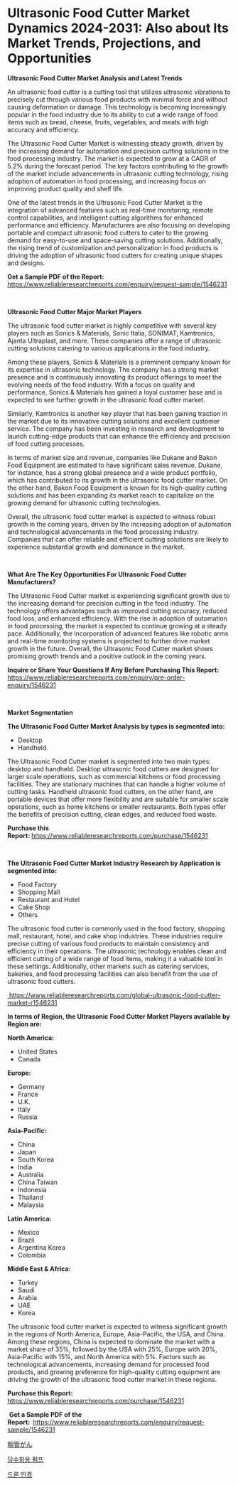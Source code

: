 <p><h1>Ultrasonic Food Cutter Market Dynamics 2024-2031: Also about Its Market Trends, Projections, and Opportunities</h1></p><p><strong>Ultrasonic Food Cutter Market Analysis and Latest Trends</strong></p>
<p><p>An ultrasonic food cutter is a cutting tool that utilizes ultrasonic vibrations to precisely cut through various food products with minimal force and without causing deformation or damage. This technology is becoming increasingly popular in the food industry due to its ability to cut a wide range of food items such as bread, cheese, fruits, vegetables, and meats with high accuracy and efficiency.</p><p>The Ultrasonic Food Cutter Market is witnessing steady growth, driven by the increasing demand for automation and precision cutting solutions in the food processing industry. The market is expected to grow at a CAGR of 5.2% during the forecast period. The key factors contributing to the growth of the market include advancements in ultrasonic cutting technology, rising adoption of automation in food processing, and increasing focus on improving product quality and shelf life.</p><p>One of the latest trends in the Ultrasonic Food Cutter Market is the integration of advanced features such as real-time monitoring, remote control capabilities, and intelligent cutting algorithms for enhanced performance and efficiency. Manufacturers are also focusing on developing portable and compact ultrasonic food cutters to cater to the growing demand for easy-to-use and space-saving cutting solutions. Additionally, the rising trend of customization and personalization in food products is driving the adoption of ultrasonic food cutters for creating unique shapes and designs.</p></p>
<p><strong>Get a Sample PDF of the Report:&nbsp;</strong> <a href="https://www.reliableresearchreports.com/enquiry/request-sample/1546231">https://www.reliableresearchreports.com/enquiry/request-sample/1546231</a></p>
<p>&nbsp;</p>
<p><strong>Ultrasonic Food Cutter Major Market Players</strong></p>
<p><p>The ultrasonic food cutter market is highly competitive with several key players such as Sonics & Materials, Sonic Italia, SONIMAT, Kamtronics, Ajanta Ultraplast, and more. These companies offer a range of ultrasonic cutting solutions catering to various applications in the food industry.</p><p>Among these players, Sonics & Materials is a prominent company known for its expertise in ultrasonic technology. The company has a strong market presence and is continuously innovating its product offerings to meet the evolving needs of the food industry. With a focus on quality and performance, Sonics & Materials has gained a loyal customer base and is expected to see further growth in the ultrasonic food cutter market.</p><p>Similarly, Kamtronics is another key player that has been gaining traction in the market due to its innovative cutting solutions and excellent customer service. The company has been investing in research and development to launch cutting-edge products that can enhance the efficiency and precision of food cutting processes.</p><p>In terms of market size and revenue, companies like Dukane and Bakon Food Equipment are estimated to have significant sales revenue. Dukane, for instance, has a strong global presence and a wide product portfolio, which has contributed to its growth in the ultrasonic food cutter market. On the other hand, Bakon Food Equipment is known for its high-quality cutting solutions and has been expanding its market reach to capitalize on the growing demand for ultrasonic cutting technologies.</p><p>Overall, the ultrasonic food cutter market is expected to witness robust growth in the coming years, driven by the increasing adoption of automation and technological advancements in the food processing industry. Companies that can offer reliable and efficient cutting solutions are likely to experience substantial growth and dominance in the market.</p></p>
<p>&nbsp;</p>
<p><strong>What Are The Key Opportunities For Ultrasonic Food Cutter Manufacturers?</strong></p>
<p><p>The Ultrasonic Food Cutter market is experiencing significant growth due to the increasing demand for precision cutting in the food industry. The technology offers advantages such as improved cutting accuracy, reduced food loss, and enhanced efficiency. With the rise in adoption of automation in food processing, the market is expected to continue growing at a steady pace. Additionally, the incorporation of advanced features like robotic arms and real-time monitoring systems is projected to further drive market growth in the future. Overall, the Ultrasonic Food Cutter market shows promising growth trends and a positive outlook in the coming years.</p></p>
<p><strong>Inquire or Share Your Questions If Any Before Purchasing This Report:</strong> <a href="https://www.reliableresearchreports.com/enquiry/pre-order-enquiry/1546231">https://www.reliableresearchreports.com/enquiry/pre-order-enquiry/1546231</a></p>
<p>&nbsp;</p>
<p><strong>Market Segmentation</strong></p>
<p><strong>The Ultrasonic Food Cutter Market Analysis by types is segmented into:</strong></p>
<p><ul><li>Desktop</li><li>Handheld</li></ul></p>
<p><p>The Ultrasonic Food Cutter market is segmented into two main types: desktop and handheld. Desktop ultrasonic food cutters are designed for larger scale operations, such as commercial kitchens or food processing facilities. They are stationary machines that can handle a higher volume of cutting tasks. Handheld ultrasonic food cutters, on the other hand, are portable devices that offer more flexibility and are suitable for smaller scale operations, such as home kitchens or smaller restaurants. Both types offer the benefits of precision cutting, clean edges, and reduced food waste.</p></p>
<p><strong>Purchase this Report:&nbsp;</strong><a href="https://www.reliableresearchreports.com/purchase/1546231">https://www.reliableresearchreports.com/purchase/1546231</a></p>
<p>&nbsp;</p>
<p><strong>The Ultrasonic Food Cutter Market Industry Research by Application is segmented into:</strong></p>
<p><ul><li>Food Factory</li><li>Shopping Mall</li><li>Restaurant and Hotel</li><li>Cake Shop</li><li>Others</li></ul></p>
<p><p>The ultrasonic food cutter is commonly used in the food factory, shopping mall, restaurant, hotel, and cake shop industries. These industries require precise cutting of various food products to maintain consistency and efficiency in their operations. The ultrasonic technology enables clean and efficient cutting of a wide range of food items, making it a valuable tool in these settings. Additionally, other markets such as catering services, bakeries, and food processing facilities can also benefit from the use of ultrasonic food cutters.</p></p>
<p><a href="https://www.reliableresearchreports.com/global-ultrasonic-food-cutter-market-r1546231">&nbsp;https://www.reliableresearchreports.com/global-ultrasonic-food-cutter-market-r1546231</a></p>
<p><strong>In terms of Region, the Ultrasonic Food Cutter Market Players available by Region are:</strong></p>
<p>
    <p> <strong> North America: </strong>
        <ul>
            <li>United States</li>
            <li>Canada</li>
        </ul>
        </p> 
    <p> <strong> Europe: </strong>
        <ul>
            <li>Germany</li>
            <li>France</li>
            <li>U.K.</li>
            <li>Italy</li>
            <li>Russia</li>
        </ul>
        </p> 
    <p> <strong> Asia-Pacific: </strong>
        <ul>
            <li>China</li>
            <li>Japan</li>
            <li>South Korea</li>
            <li>India</li>
            <li>Australia</li>
            <li>China Taiwan</li>
            <li>Indonesia</li>
            <li>Thailand</li>
            <li>Malaysia</li>
        </ul>
        </p> 
    <p> <strong> Latin America: </strong>
        <ul>
            <li>Mexico</li>
            <li>Brazil</li>
            <li>Argentina Korea</li>
            <li>Colombia</li>
        </ul>
        </p> 
    <p> <strong> Middle East & Africa: </strong>
        <ul>
            <li>Turkey</li>
            <li>Saudi</li>
            <li>Arabia</li>
            <li>UAE</li>
            <li>Korea</li>
        </ul>
    </p>
    </p>
<p><p>The ultrasonic food cutter market is expected to witness significant growth in the regions of North America, Europe, Asia-Pacific, the USA, and China. Among these regions, China is expected to dominate the market with a market share of 35%, followed by the USA with 25%, Europe with 20%, Asia-Pacific with 15%, and North America with 5%. Factors such as technological advancements, increasing demand for processed food products, and growing preference for high-quality cutting equipment are driving the growth of the ultrasonic food cutter market in these regions.</p></p>
<p><strong>Purchase this Report: </strong><a href="https://www.reliableresearchreports.com/purchase/1546231">https://www.reliableresearchreports.com/purchase/1546231</a></p>
<p>&nbsp;<strong>Get a Sample PDF of the Report:&nbsp;&nbsp;</strong><a href="https://www.reliableresearchreports.com/enquiry/request-sample/1546231">https://www.reliableresearchreports.com/enquiry/request-sample/1546231</a></p>
<p><strong></strong></p>
<p><p><a href="https://medium.com/@candiceveum_27405/%E8%83%86%E7%AE%A1%E7%99%8C%E5%B8%82%E5%A0%B4%E3%81%AE%E3%83%A1%E3%83%88%E3%83%AA%E3%82%AF%E3%82%B9%E3%82%92%E8%A7%A3%E8%AA%AD%E3%81%99%E3%82%8B-%E5%B8%82%E5%A0%B4%E3%82%B7%E3%82%A7%E3%82%A2-%E3%83%88%E3%83%AC%E3%83%B3%E3%83%89-%E6%88%90%E9%95%B7%E3%83%91%E3%82%BF%E3%83%BC%E3%83%B3-b22b38fef3b9">胆管がん</a></p><p><a href="https://medium.com/@minimini78678/%EC%97%BC%EB%B6%84-%EC%A0%9C%EA%B1%B0-%EC%8B%9C%EC%9E%A5-%EA%B7%9C%EB%AA%A8%EC%97%90-%EC%A0%81%ED%95%A9%ED%95%9C-%EC%88%98%EB%8F%84-%ED%83%AD-%EC%84%A4%EC%A0%95-%EA%B8%B0%EA%B3%84%EA%B0%80-%EA%B2%B0%EA%B3%BC%EC%A0%81%EC%9C%BC%EB%A1%9C-%EC%84%B8%EA%B3%84%EC%A0%81%EC%9D%B8-%EC%82%B0%EC%97%85%EC%97%90%EC%84%9C-%EC%B5%9C%EC%83%81%EC%9D%98-%EB%A7%88%EC%BC%80%ED%8C%85-%EC%B1%84%EB%84%90%EC%9D%84-%EB%B3%B4%EC%97%AC%EC%A4%8D%EB%8B%88%EB%8B%A4-810051cbb4e7">담수화용 펌프</a></p><p><a href="https://medium.com/@matthiasdkins856/%EB%93%9C%EB%A1%A0-%EC%95%88%EA%B2%BD-%EC%8B%9C%EC%9E%A5-%EB%B6%84%EC%84%9D-%EA%B7%B8%EC%9D%98-cagr-%EC%8B%9C%EC%9E%A5-%EC%84%B8%EB%B6%84%ED%99%94-%EB%B0%8F-%EA%B8%80%EB%A1%9C%EB%B2%8C-%EC%82%B0%EC%97%85-%EA%B0%9C%EC%9A%94-0ad7ebca0ec3">드론 안경</a></p></p>